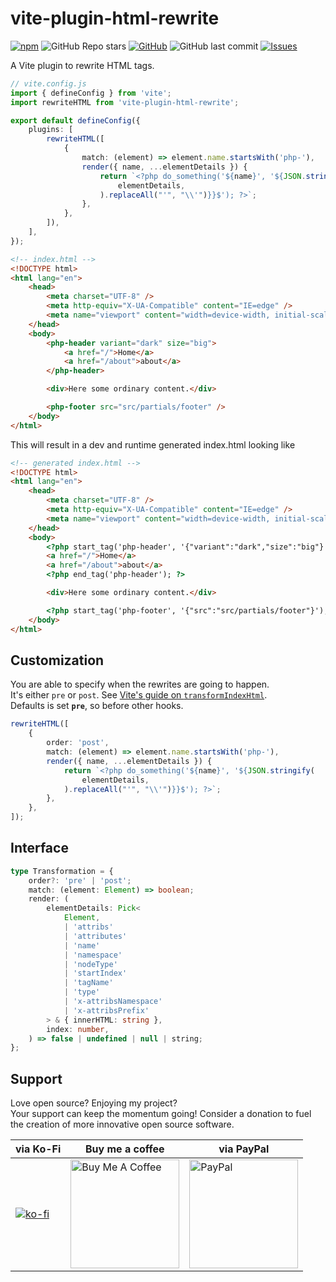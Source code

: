 # vite-plugin-html-rewrite

[![npm](https://img.shields.io/npm/dt/vite-plugin-html-rewrite?style=for-the-badge)](https://www.npmjs.com/package/vite-plugin-html-rewrite) ![GitHub Repo stars](https://img.shields.io/github/stars/donnikitos/vite-plugin-html-rewrite?label=GitHub%20Stars&style=for-the-badge) [![GitHub](https://img.shields.io/github/license/donnikitos/vite-plugin-html-rewrite?color=blue&style=for-the-badge)](https://github.com/donnikitos/vite-plugin-html-rewrite/blob/master/LICENSE)
![GitHub last commit](https://img.shields.io/github/last-commit/donnikitos/vite-plugin-html-rewrite?style=for-the-badge) [![Issues](https://img.shields.io/github/issues/donnikitos/vite-plugin-html-rewrite?style=for-the-badge)](https://github.com/donnikitos/vite-plugin-html-rewrite/issues)

A Vite plugin to rewrite HTML tags.

```ts
// vite.config.js
import { defineConfig } from 'vite';
import rewriteHTML from 'vite-plugin-html-rewrite';

export default defineConfig({
	plugins: [
		rewriteHTML([
			{
				match: (element) => element.name.startsWith('php-'),
				render({ name, ...elementDetails }) {
					return `<?php do_something('${name}', '${JSON.stringify(
						elementDetails,
					).replaceAll("'", "\\'")}}$'); ?>`;
				},
			},
		]),
	],
});
```

```html
<!-- index.html -->
<!DOCTYPE html>
<html lang="en">
	<head>
		<meta charset="UTF-8" />
		<meta http-equiv="X-UA-Compatible" content="IE=edge" />
		<meta name="viewport" content="width=device-width, initial-scale=1.0" />
	</head>
	<body>
		<php-header variant="dark" size="big">
			<a href="/">Home</a>
			<a href="/about">about</a>
		</php-header>

		<div>Here some ordinary content.</div>

		<php-footer src="src/partials/footer" />
	</body>
</html>
```

This will result in a dev and runtime generated index.html looking like

```html
<!-- generated index.html -->
<!DOCTYPE html>
<html lang="en">
	<head>
		<meta charset="UTF-8" />
		<meta http-equiv="X-UA-Compatible" content="IE=edge" />
		<meta name="viewport" content="width=device-width, initial-scale=1.0" />
	</head>
	<body>
		<?php start_tag('php-header', '{"variant":"dark","size":"big"}'); ?>
		<a href="/">Home</a>
		<a href="/about">about</a>
		<?php end_tag('php-header'); ?>

		<div>Here some ordinary content.</div>

		<?php start_tag('php-footer', '{"src":"src/partials/footer"}'); ?><?php end_tag('php-footer'); ?>
	</body>
</html>
```

## Customization

You are able to specify when the rewrites are going to happen.\
It's either `pre` or `post`. See [Vite's guide on `transformIndexHtml`](https://vite.dev/guide/api-plugin#transformindexhtml).\
Defaults is set **`pre`**, so before other hooks.

```ts
rewriteHTML([
	{
		order: 'post',
		match: (element) => element.name.startsWith('php-'),
		render({ name, ...elementDetails }) {
			return `<?php do_something('${name}', '${JSON.stringify(
				elementDetails,
			).replaceAll("'", "\\'")}}$'); ?>`;
		},
	},
]);
```

## Interface

```ts
type Transformation = {
	order?: 'pre' | 'post';
	match: (element: Element) => boolean;
	render: (
		elementDetails: Pick<
			Element,
			| 'attribs'
			| 'attributes'
			| 'name'
			| 'namespace'
			| 'nodeType'
			| 'startIndex'
			| 'tagName'
			| 'type'
			| 'x-attribsNamespace'
			| 'x-attribsPrefix'
		> & { innerHTML: string },
		index: number,
	) => false | undefined | null | string;
};
```

## Support

Love open source? Enjoying my project?\
Your support can keep the momentum going! Consider a donation to fuel the creation of more innovative open source software.

| via Ko-Fi                                                                         | Buy me a coffee                                                                                                                                                 | via PayPal                                                                                                                                                             |
| --------------------------------------------------------------------------------- | --------------------------------------------------------------------------------------------------------------------------------------------------------------- | ---------------------------------------------------------------------------------------------------------------------------------------------------------------------- |
| [![ko-fi](https://ko-fi.com/img/githubbutton_sm.svg)](https://ko-fi.com/Y8Y2ALMG) | <a href="https://www.buymeacoffee.com/donnikitos" target="_blank"><img src="https://nititech.de/donate-buymeacoffee.png" alt="Buy Me A Coffee" width="174"></a> | <a href="https://www.paypal.com/donate/?hosted_button_id=EPXZPRTR7JHDW" target="_blank"><img src="https://nititech.de/donate-paypal.png" alt="PayPal" width="174"></a> |
